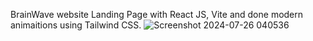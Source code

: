 BrainWave website Landing Page with React JS, Vite and done modern animaitions using Tailwind CSS.
![Screenshot 2024-07-26 040536](https://github.com/user-attachments/assets/65d5c957-afe5-43e9-9aff-37d2b48a658d)

